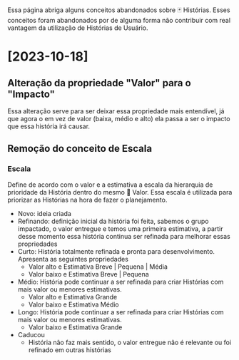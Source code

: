 Essa página abriga alguns conceitos abandonados sobre 🃏 Histórias. 
Esses conceitos foram abandonados por de alguma forma não contribuir com real vantagem da utilização de Histórias de Usuário.

# [2023-10-18]

## Alteração da propriedade **"Valor"** para o **"Impacto"**

Essa alteração serve para ser deixar essa propriedade mais entendível, já que agora o em vez de valor (baixa, médio e alto) ela passa a ser o impacto que essa história irá causar.
## Remoção do conceito de Escala
### Escala
Define de acordo com o valor e a estimativa a escala da hierarquia de prioridade da História dentro do mesmo 🌟 Valor. Essa escala é utilizada para priorizar as Histórias na hora de fazer o planejamento.
    
- Novo: ideia criada
- Refinando: definição inicial da história foi feita, sabemos o grupo impactado, o valor entregue e temos uma primeira estimativa, a partir desse momento essa história continua ser refinada para melhorar essas propriedades
- Curto: História totalmente refinada e pronta para desenvolvimento. Apresenta as seguintes propriedades
    - Valor alto e Estimativa Breve | Pequena | Média
    - Valor baixo e Estimativa Breve | Pequena
- Médio: História pode continuar a ser refinada para criar Histórias com mais valor ou menores estimativas.
    - Valor alto e Estimativa Grande
    - Valor baixo e Estimativa Médio
- Longo: História pode continuar a ser refinada para criar Histórias com mais valor ou menores estimativas.
    - Valor baixo e Estimativa Grande
- Caducou
    - História não faz mais sentido, o valor entregue não é relevante ou foi refinado em outras histórias

